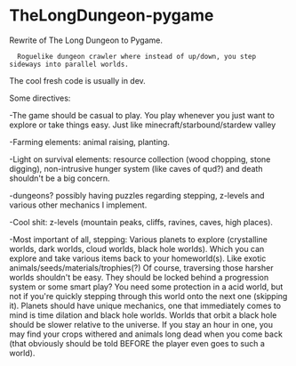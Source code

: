 # TheLongDungeon-pygame
Rewrite of The Long Dungeon to Pygame.


      Roguelike dungeon crawler where instead of up/down, you step sideways into parallel worlds.
    
The cool fresh code is usually in dev.


Some directives:

-The game should be casual to play. You play whenever you just want to explore or take things easy. Just like minecraft/starbound/stardew valley

-Farming elements: animal raising, planting.

-Light on survival elements: resource collection (wood chopping, stone digging), non-intrusive hunger system (like caves of qud?) and death shouldn't be a big concern.

-dungeons? possibly having puzzles regarding stepping, z-levels and various other mechanics I implement.  

-Cool shit: z-levels (mountain peaks, cliffs, ravines, caves, high places).

-Most important of all, stepping: Various planets to explore (crystalline worlds, dark worlds, cloud worlds, black hole worlds).
  Which you can explore and take various items back to your homeworld(s). Like exotic animals/seeds/materials/trophies(?)
  Of course, traversing those harsher worlds shouldn't be easy. They should be locked behind a progression system or some smart play?
  You need some protection in a acid world, but not if you're quickly stepping through this world onto the next one (skipping it).
  Planets should have unique mechanics, one that immediately comes to mind is time dilation and black hole worlds.
  Worlds that orbit a black hole should be slower relative to the universe. If you stay an hour in one, you may find your crops withered and animals long dead        when you come back (that obviously should be told BEFORE the player even goes to such a world). 
